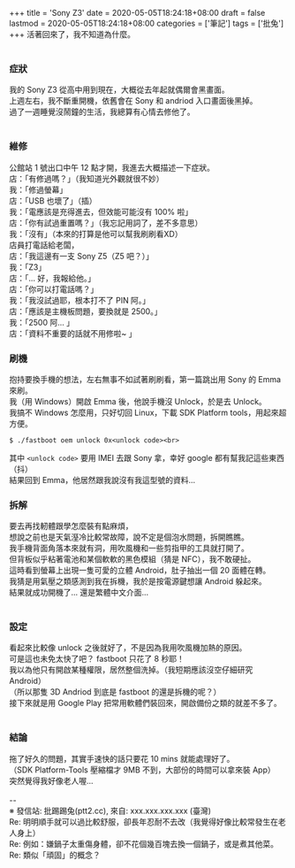+++
title = 'Sony Z3'
date = 2020-05-05T18:24:18+08:00
draft = false
lastmod = 2020-05-05T18:24:18+08:00
categories = ['筆記']
tags = ['批兔']
+++
活著回來了，我不知道為什麼。<br>
<br>
### 症狀 
我的 Sony Z3 從高中用到現在，大概從去年起就偶爾會黑畫面。<br>
上週左右，我不斷重開機，依舊會在 Sony 和 andriod 入口畫面後黑掉。<br>
過了一週睡覺沒鬧鐘的生活，我總算有心情去修他了。<br>
<br>
### 維修 
公館站 1 號出口中午 12 點才開，我進去大概描述一下症狀。<br>
店：「有修過嗎？」（我知道光外觀就很不妙）<br>
我：「修過螢幕」<br>
店：「USB 也壞了」（插）<br>
我：「電應該是充得進去，但效能可能沒有 100% 啦」<br>
店：「你有試過重置嗎？」（我忘記用詞了，差不多意思）<br>
我：「沒有」（本來的打算是他可以幫我刷刷看XD）<br>
店員打電話給老闆，<br>
店：「我這邊有一支 Sony Z5（Z5 吧？）」<br>
我：「Z3」<br>
店：「... 好，我報給他。」<br>
店：「你可以打電話嗎？」<br>
我：「我沒試過耶，根本打不了 PIN 阿。」<br>
店：「應該是主機板問題，要換就是 2500。」<br>
我：「2500 阿... 」<br>
店：「資料不重要的話就不用修啦~ 」<br>

### 刷機 
抱持要換手機的想法，左右無事不如試著刷刷看，第一篇跳出用 Sony 的 Emma 來刷。<br>
我（用 Windows）開啟 Emma 後，他說手機沒 Unlock，於是去 Unlock。<br>
我搞不 Windows 怎麼用，只好切回 Linux，下載 SDK Platform tools，用起來超方便。<br>
```
$ ./fastboot oem unlock 0x<unlock code><br>
```
其中 `<unlock code>` 要用 IMEI 去跟 Sony 拿，幸好 google 都有幫我記這些東西（抖）<br>
結果回到 Emma，他居然跟我說沒有我這型號的資料...<br>

### 拆解 
要去再找軔體跟學怎麼裝有點麻煩，<br>
想說之前也是天氣溼冷比較常故障，說不定是個泡水問題，拆開瞧瞧。<br>
我手機背面角落本來就有洞，用吹風機和一些剪指甲的工具就打開了。<br>
但背板似乎粘著電池和某個軟軟的黑色模組（猜是 NFC），我不敢硬扯。<br>
這時看到螢幕上出現一隻可愛的立體 Android，肚子抽出一個 20 面體在轉。<br>
我猜是用氣壓之類感測到我在拆機，我於是按電源鍵想讓 Android 躲起來。<br>
結果就成功開機了... 還是繁體中文介面...<br>
<br>
### 設定 
看起來比較像 unlock 之後就好了，不是因為我用吹風機加熱的原因。<br>
可是這也未免太快了吧？ fastboot 只花了 8 秒耶！<br>
我以為他只有開啟某種權限，居然整個洗掉。（我短期應該沒空仔細研究 Android）<br>
（所以那隻 3D Andriod 到底是 fastboot 的還是拆機的呢？）<br>
接下來就是用 Google Play 把常用軟體們裝回來，開啟備份之類的就差不多了。<br>
<br>
### 結論 
拖了好久的問題，其實手速快的話只要花 10 mins 就能處理好了。<br>
（SDK Platform-Tools 壓縮檔才 9MB 不到，大部份的時間可以拿來裝 App）<br>
突然覺得我好像老人喔...<br>
<br>
--<br>
※ 發信站: 批踢踢兔(ptt2.cc), 來自: xxx.xxx.xxx.xxx (臺灣)<br>
Re: 明明順手就可以過比較舒服，卻長年忍耐不去改（我覺得好像比較常發生在老人身上）<br>
Re: 例如：嫌鍋子太重傷身體，卻不花個幾百塊去換一個鍋子，或是煮其他菜。<br>
Re: 類似「頑固」的概念？<br>
